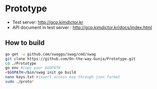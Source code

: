 # Prototype
- Test server: http://gcp.kimdictor.kr
- API document in test server : http://gcp.kimdictor.kr/docs/index.html

## How to build
```bash
go get -u github.com/swaggo/swag/cmd/swag
git clone https://github.com/On-the-way-Gunja/Prototype.git
cd ./Prototype
go env #copy your $GOPATH
<$GOPATH>/bin/swag init go build
nano keys.txt #insert access key through json format
sudo ./proto*

```

